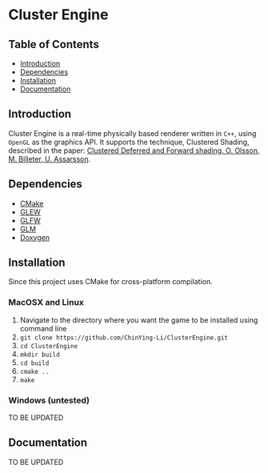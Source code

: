 # Cluster Engine

## Table of Contents
- [Introduction](#introduction)
- [Dependencies](#dependencies)
- [Installation](#installation)
- [Documentation](#documentation)

## Introduction

Cluster Engine is a real-time physically based renderer written in `C++`, using `OpenGL` as the graphics API.
It supports the technique, Clustered Shading, described in the paper: [Clustered Deferred and Forward shading. O. Olsson, M. Billeter, U. Assarsson](http://www.cse.chalmers.se/~uffe/clustered_shading_preprint.pdf).

## Dependencies

 - [CMake](https://cmake.org/install/)
 - [GLEW](http://glew.sourceforge.net/)
 - [GLFW](https://www.glfw.org/](https://www.glfw.org/))
 - [GLM](https://glm.g-truc.net/0.9.9/index.html)
 - [Doxygen](https://www.doxygen.nl/index.html)

## Installation
Since this project uses CMake for cross-platform compilation.
### MacOSX and Linux

 1. Navigate to the directory where you want the game to be installed using command line
 2. ```git clone https://github.com/ChinYing-Li/ClusterEngine.git```
 3. ```cd ClusterEngine```
 4. ```mkdir build```
 5. ```cd build```
 6. ```cmake ..```
 7. ```make```

### Windows (untested)

TO BE UPDATED


## Documentation

TO BE UPDATED
